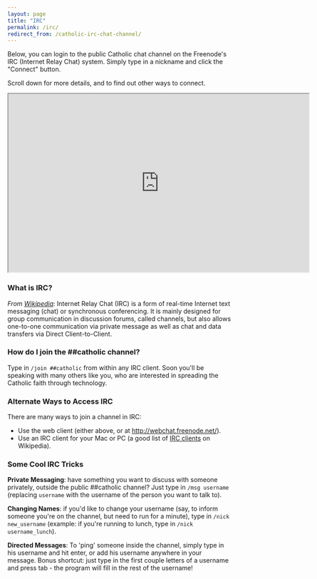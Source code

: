 ```yaml
---
layout: page
title: "IRC"
permalink: /irc/
redirect_from: /catholic-irc-chat-channel/
---
```

Below, you can login to the public Catholic chat channel on the Freenode's IRC (Internet Relay Chat) system. Simply type in a nickname and click the "Connect" button.

Scroll down for more details, and to find out other ways to connect.

<iframe src="http://webchat.freenode.net/?channels=%23%23catholic" width="675" height="400"></iframe>

### What is IRC?

_From [Wikipedia](http://en.wikipedia.org/wiki/Internet_Relay_Chat)_: Internet Relay Chat (IRC) is a form of real-time Internet text messaging (chat) or synchronous conferencing. It is mainly designed for group communication in discussion forums, called channels, but also allows one-to-one communication via private message as well as chat and data transfers via Direct Client-to-Client.

### How do I join the ##catholic channel?

Type in `/join ##catholic` from within any IRC client. Soon you'll be speaking with many others like you, who are interested in spreading the Catholic faith through technology.

### Alternate Ways to Access IRC

There are many ways to join a channel in IRC:

  - Use the web client (either above, or at http://webchat.freenode.net/).
  - Use an IRC client for your Mac or PC (a good list of [IRC clients](http://en.wikipedia.org/wiki/Comparison_of_Internet_Relay_Chat_clients) on Wikipedia).

### Some Cool IRC Tricks

**Private Messaging**: have something you want to discuss with someone privately, outside the public ##catholic channel? Just type in `/msg username` (replacing `username` with the username of the person you want to talk to).

**Changing Names**: if you'd like to change your username (say, to inform someone you're on the channel, but need to run for a minute), type in `/nick new_username` (example: if you're running to lunch, type in `/nick username_lunch`).

**Directed Messages**: To 'ping' someone inside the channel, simply type in his username and hit enter, or add his username anywhere in your message. Bonus shortcut: just type in the first couple letters of a username and press tab - the program will fill in the rest of the username!
